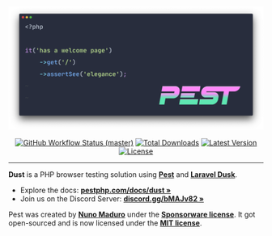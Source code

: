 <p align="center">
    <img src="https://raw.githubusercontent.com/pestphp/art/master/readme.png" width="600" alt="PEST">
    <p align="center">
        <a href="https://github.com/pestphp/pest/actions"><img alt="GitHub Workflow Status (master)" src="https://img.shields.io/github/workflow/status/pestphp/pest/Continuous Integration/master"></a>
        <a href="https://packagist.org/packages/pestphp/pest"><img alt="Total Downloads" src="https://img.shields.io/packagist/dt/pestphp/pest"></a>
        <a href="https://packagist.org/packages/pestphp/pest"><img alt="Latest Version" src="https://img.shields.io/packagist/v/pestphp/pest"></a>
        <a href="https://packagist.org/packages/pestphp/pest"><img alt="License" src="https://img.shields.io/packagist/l/pestphp/pest"></a>
    </p>
</p>

------
**Dust** is a PHP browser testing solution using **[Pest](https://pestphp.com)** and **[Laravel Dusk](https://laravel.com/docs/master/dusk)**.

- Explore the docs: **[pestphp.com/docs/dust »](https://pestphp.com/docs/dust)**
- Join us on the Discord Server: **[discord.gg/bMAJv82 »](https://discord.gg/bMAJv82)**

Pest was created by **[Nuno Maduro](https://twitter.com/enunomaduro)** under the **[Sponsorware license](https://github.com/sponsorware/docs)**. It got open-sourced and is now licensed under the **[MIT license](https://opensource.org/licenses/MIT)**.
